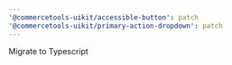 ```yaml
---
'@commercetools-uikit/accessible-button': patch
'@commercetools-uikit/primary-action-dropdown': patch
---
```


Migrate to Typescript
